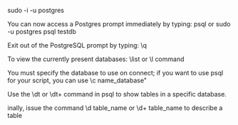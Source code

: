 sudo -i -u postgres

You can now access a Postgres prompt immediately by typing:
psql or sudo -u postgres psql testdb

Exit out of the PostgreSQL prompt by typing:
\q

To view the currently present databases:
\list or \l command

You must specify the database to use on connect; if you want to use psql for your script, you can use
\c name_database"

Use the \dt or \dt+ command in psql to show tables in a specific database.

inally, issue the command \d table_name or \d+ table_name to describe a table
